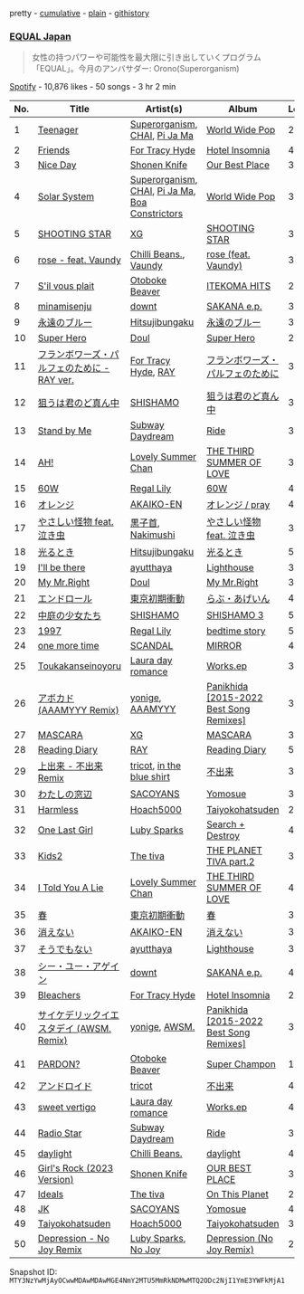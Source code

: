 pretty - [cumulative](/playlists/cumulative/37i9dQZF1DX2K2376Q0zTJ.md) - [plain](/playlists/plain/37i9dQZF1DX2K2376Q0zTJ) - [githistory](https://github.githistory.xyz/mackorone/spotify-playlist-archive/blob/main/playlists/plain/37i9dQZF1DX2K2376Q0zTJ)

### [EQUAL Japan](https://open.spotify.com/playlist/37i9dQZF1DX2K2376Q0zTJ)

> 女性の持つパワーや可能性を最大限に引き出していくプログラム「EQUAL」。今月のアンバサダー:  Orono\(Superorganism\)

[Spotify](https://open.spotify.com/user/spotify) - 10,876 likes - 50 songs - 3 hr 2 min

| No. | Title | Artist(s) | Album | Length |
|---|---|---|---|---|
| 1 | [Teenager](https://open.spotify.com/track/2bmq7wwgtGVPPJ0vYpjcXq) | [Superorganism](https://open.spotify.com/artist/0Wkm45quqfx3NepJpXDvwE), [CHAI](https://open.spotify.com/artist/0NZsNnETGPWLKJj2Y0vpBx), [Pi Ja Ma](https://open.spotify.com/artist/4Rvd84k54Bx41YK2kH3GoA) | [World Wide Pop](https://open.spotify.com/album/6iUUKuRHlCy9GeKmIwbPRu) | 2:59 |
| 2 | [Friends](https://open.spotify.com/track/5kbva5l7pGT7HGKkj86FS1) | [For Tracy Hyde](https://open.spotify.com/artist/6D4CyQKY5fDsjK5qKNfqDy) | [Hotel Insomnia](https://open.spotify.com/album/5gUvrb0y7rmxfjnhhGDZKh) | 4:01 |
| 3 | [Nice Day](https://open.spotify.com/track/24PyTTd3CiplNPpmYpJifN) | [Shonen Knife](https://open.spotify.com/artist/4ukJlDdlvuQOHZdD2NVsFD) | [Our Best Place](https://open.spotify.com/album/0YD5rzXGLNjCslvo8x6igD) | 3:30 |
| 4 | [Solar System](https://open.spotify.com/track/6NrBfYq03RzmwIaBPIEmOt) | [Superorganism](https://open.spotify.com/artist/0Wkm45quqfx3NepJpXDvwE), [CHAI](https://open.spotify.com/artist/0NZsNnETGPWLKJj2Y0vpBx), [Pi Ja Ma](https://open.spotify.com/artist/4Rvd84k54Bx41YK2kH3GoA), [Boa Constrictors](https://open.spotify.com/artist/5pF04WnpEzab0at7YVjixz) | [World Wide Pop](https://open.spotify.com/album/6iUUKuRHlCy9GeKmIwbPRu) | 3:32 |
| 5 | [SHOOTING STAR](https://open.spotify.com/track/3IelG5zYpWWCZIH4cqWlPV) | [XG](https://open.spotify.com/artist/0LOK81e9H5lr61HlGGHqwA) | [SHOOTING STAR](https://open.spotify.com/album/1Gi6ij4Jxc4qE35i3I0gqS) | 3:23 |
| 6 | [rose \- feat\. Vaundy](https://open.spotify.com/track/1GHRempxln5XiNEYYvPz7f) | [Chilli Beans.](https://open.spotify.com/artist/48apiuEaHdddhdRvfFjPB7), [Vaundy](https://open.spotify.com/artist/2IUl3m1H1EQ7QfNbNWvgru) | [rose \(feat\. Vaundy\)](https://open.spotify.com/album/4dF1UtRhD4zW3w0h6MXerB) | 3:07 |
| 7 | [S'il vous plait](https://open.spotify.com/track/6NeSiZokIiQwJaqAID41Vy) | [Otoboke Beaver](https://open.spotify.com/artist/0HutkALC7kq2L8b9bnZUkq) | [ITEKOMA HITS](https://open.spotify.com/album/0A7dXsu3QAMbs2Wu0FUdF4) | 2:15 |
| 8 | [minamisenju](https://open.spotify.com/track/1mp86sit6E3951MCbwvAj3) | [downt](https://open.spotify.com/artist/1u3B7ghkXe7pvfxZTmBJlV) | [SAKANA e.p.](https://open.spotify.com/album/0ZeigWcAC16AtsdVXBzLJ5) | 3:13 |
| 9 | [永遠のブルー](https://open.spotify.com/track/1MsgOy65pxeU7BZkDvqItH) | [Hitsujibungaku](https://open.spotify.com/artist/6S8w5rLsEwjN21jQeRES0n) | [永遠のブルー](https://open.spotify.com/album/467z72afv2XBxXxaXrVOfo) | 3:48 |
| 10 | [Super Hero](https://open.spotify.com/track/5fGqPgwGLJOiCD3hc3imNv) | [Doul](https://open.spotify.com/artist/6iCB8Oh5qNCfMM6Bjn3bOf) | [Super Hero](https://open.spotify.com/album/4FN8M7IILtVO5KRWmAqWAq) | 2:41 |
| 11 | [フランボワーズ・パルフェのために \- RAY ver.](https://open.spotify.com/track/02Tws9cin3ysmqFNzERZvQ) | [For Tracy Hyde](https://open.spotify.com/artist/6D4CyQKY5fDsjK5qKNfqDy), [RAY](https://open.spotify.com/artist/11XXERdBUPHGsCBbpyaMwz) | [フランボワーズ・パルフェのために](https://open.spotify.com/album/7coHxqWdl3yZsAwxWworPL) | 3:31 |
| 12 | [狙うは君のど真ん中](https://open.spotify.com/track/18M01aXh4GEOOwsRr33SCz) | [SHISHAMO](https://open.spotify.com/artist/6MGHit7sV38BhpChZYByFv) | [狙うは君のど真ん中](https://open.spotify.com/album/26rqZJmMhlQRJyrC9J5yTS) | 3:30 |
| 13 | [Stand by Me](https://open.spotify.com/track/08uUoCRsDRC2nUdrqc2lxL) | [Subway Daydream](https://open.spotify.com/artist/4Iiidb9Wqw3kMFVEMxtEyf) | [Ride](https://open.spotify.com/album/0fk8yp59UfhdKnRp9o7cvC) | 3:28 |
| 14 | [AH!](https://open.spotify.com/track/5TcnxiH8PIxiMKkbYJyDhA) | [Lovely Summer Chan](https://open.spotify.com/artist/4nA0WP72lQ6494sT3xbips) | [THE THIRD SUMMER OF LOVE](https://open.spotify.com/album/5JsVqrDjEBa0WOtZSOgNPZ) | 3:01 |
| 15 | [60W](https://open.spotify.com/track/1xRACXqo2UiX6Ci4oa5vKw) | [Regal Lily](https://open.spotify.com/artist/75eQ7NabzgaaUYcrqSY0FK) | [60W](https://open.spotify.com/album/4WOO5s3gSbRsFV0q5D6AzF) | 4:15 |
| 16 | [オレンジ](https://open.spotify.com/track/3JVPp8uzlARY1YUceQxyED) | [AKAIKO\-EN](https://open.spotify.com/artist/5ztM0WRyJguGFiLusqTBKs) | [オレンジ / pray](https://open.spotify.com/album/3LqHoCzAsP9ece3PcKEtS0) | 4:47 |
| 17 | [やさしい怪物 feat\. 泣き虫](https://open.spotify.com/track/57RVe3PQDsOZHAIzVmwB3G) | [黒子首](https://open.spotify.com/artist/56pKIRNnzK6xCW508ohOo3), [Nakimushi](https://open.spotify.com/artist/2zv25U5N7QyNcn8I9kzZVn) | [やさしい怪物 feat\. 泣き虫](https://open.spotify.com/album/3vggBvyxFXRR6xCnkRxmRR) | 3:05 |
| 18 | [光るとき](https://open.spotify.com/track/1MKAHjp9mxM80u8K3rROKf) | [Hitsujibungaku](https://open.spotify.com/artist/6S8w5rLsEwjN21jQeRES0n) | [光るとき](https://open.spotify.com/album/0xGnJth0EnzU8kupgRPZop) | 5:51 |
| 19 | [I'll be there](https://open.spotify.com/track/0hxfKPtzovzpOW4Kx7bKkw) | [ayutthaya](https://open.spotify.com/artist/0rTubhDFni3uMrx2nSK9WG) | [Lighthouse](https://open.spotify.com/album/00xXlkPx5MrAxB9YcyDR4w) | 3:13 |
| 20 | [My Mr.Right](https://open.spotify.com/track/7jg3UyQr4zJdiBcjrXN0rd) | [Doul](https://open.spotify.com/artist/6iCB8Oh5qNCfMM6Bjn3bOf) | [My Mr.Right](https://open.spotify.com/album/77R5JWquBVS0tqeB2J0pG9) | 3:26 |
| 21 | [エンドロール](https://open.spotify.com/track/3JPNtMlbZiuwrqgRyin4bP) | [東京初期衝動](https://open.spotify.com/artist/0yIugVENIPSMYiZTYi2CUM) | [らぶ・あげいん](https://open.spotify.com/album/6dSQziWkITzYxEf2YebnYO) | 4:45 |
| 22 | [中庭の少女たち](https://open.spotify.com/track/1YrU8ExqF04ygegVoOOoFU) | [SHISHAMO](https://open.spotify.com/artist/6MGHit7sV38BhpChZYByFv) | [SHISHAMO 3](https://open.spotify.com/album/0uCP0Uel2GPuxjaV3s67AB) | 5:10 |
| 23 | [1997](https://open.spotify.com/track/04W3o7dciAh2FEB2VIeR2G) | [Regal Lily](https://open.spotify.com/artist/75eQ7NabzgaaUYcrqSY0FK) | [bedtime story](https://open.spotify.com/album/4GD4Fqzij2mSCfkGFNmRIH) | 5:05 |
| 24 | [one more time](https://open.spotify.com/track/0p8Zca7ttuy4dKtOEd6etP) | [SCANDAL](https://open.spotify.com/artist/7hTZwqQILVH4bAbN67CeEz) | [MIRROR](https://open.spotify.com/album/33u9Pw3cYqglQlAjNvupwE) | 4:05 |
| 25 | [Toukakanseinoyoru](https://open.spotify.com/track/4MkvoRmOboUayXIj63S7XC) | [Laura day romance](https://open.spotify.com/artist/19RZk1SGPSL1DChYdDQYl1) | [Works.ep](https://open.spotify.com/album/7Dt2tewXcLRyDHteQ660DM) | 3:52 |
| 26 | [アボカド \(AAAMYYY Remix\)](https://open.spotify.com/track/2YX56THcxG48LqLKgVvIRR) | [yonige](https://open.spotify.com/artist/6uovEmc6Z1C1aUvvdKACXQ), [AAAMYYY](https://open.spotify.com/artist/5YCsKCBbhMHBKBh2MllF5d) | [Panikhida \[2015\-2022 Best Song Remixes\]](https://open.spotify.com/album/0C5dNmi2SZVHkevtFF1FXc) | 3:49 |
| 27 | [MASCARA](https://open.spotify.com/track/4OelNEcxPGoCOU29fchcsv) | [XG](https://open.spotify.com/artist/0LOK81e9H5lr61HlGGHqwA) | [MASCARA](https://open.spotify.com/album/6kg4TcS486fnIuS4Dml8uG) | 3:11 |
| 28 | [Reading Diary](https://open.spotify.com/track/7EjWL5NJ6k0azfmBYUJh1Q) | [RAY](https://open.spotify.com/artist/11XXERdBUPHGsCBbpyaMwz) | [Reading Diary](https://open.spotify.com/album/3FUWthsRxNJdmffNsdtLgW) | 5:22 |
| 29 | [上出来 \- 不出来Remix](https://open.spotify.com/track/1uZUWJJ6pnEu5jkqyRsADd) | [tricot](https://open.spotify.com/artist/5IKKS7LhpdlmMwqIagqf3f), [in the blue shirt](https://open.spotify.com/artist/4OyqzBV6i2e7Ycs5LwLDxE) | [不出来](https://open.spotify.com/album/0jUAT2Y1TzQf6ScjVJFKQy) | 3:01 |
| 30 | [わたしの窓辺](https://open.spotify.com/track/6YZLW3vafGXfBOobInpQ4z) | [SACOYANS](https://open.spotify.com/artist/0wTERYV74C8OkJRQnNbrDn) | [Yomosue](https://open.spotify.com/album/2xYDTeOmxDLWYqqmrqKiJS) | 3:43 |
| 31 | [Harmless](https://open.spotify.com/track/4nnYvkLwUwIzCUnJQ0osTt) | [Hoach5000](https://open.spotify.com/artist/1LqzNg0KlZGwDrNClMNMYo) | [Taiyokohatsuden](https://open.spotify.com/album/6snu9BjWt7YslUxT1DXpxe) | 2:43 |
| 32 | [One Last Girl](https://open.spotify.com/track/7gAGzgQtONTcOOygJVK7vY) | [Luby Sparks](https://open.spotify.com/artist/7qEdobpYOByvjiT4ux4vEq) | [Search + Destroy](https://open.spotify.com/album/3wDguisEiAJzZkeaILX46v) | 4:05 |
| 33 | [Kids2](https://open.spotify.com/track/2qhZegXSHn7So0uNlhZF8O) | [The tiva](https://open.spotify.com/artist/4QAZydJKmIPBmDHwqp1k6s) | [THE PLANET TIVA part.2](https://open.spotify.com/album/6fsspfvEBmx5RUKsfTRsAf) | 3:03 |
| 34 | [I Told You A Lie](https://open.spotify.com/track/3P72qHQy3S0xsz352M4eMi) | [Lovely Summer Chan](https://open.spotify.com/artist/4nA0WP72lQ6494sT3xbips) | [THE THIRD SUMMER OF LOVE](https://open.spotify.com/album/5JsVqrDjEBa0WOtZSOgNPZ) | 4:03 |
| 35 | [春](https://open.spotify.com/track/5Ln0DFBZQsmiG6OyOaxnZ8) | [東京初期衝動](https://open.spotify.com/artist/0yIugVENIPSMYiZTYi2CUM) | [春](https://open.spotify.com/album/2AWsKrlvdPptbEfCxz58Dv) | 3:45 |
| 36 | [消えない](https://open.spotify.com/track/6dqJOqcXNCN2bplvdrs4JE) | [AKAIKO\-EN](https://open.spotify.com/artist/5ztM0WRyJguGFiLusqTBKs) | [消えない](https://open.spotify.com/album/5OYpTRyEKTDzc5woiJMrK2) | 3:17 |
| 37 | [そうでもない](https://open.spotify.com/track/5xFwPz1xigFqwebuZvZDVN) | [ayutthaya](https://open.spotify.com/artist/0rTubhDFni3uMrx2nSK9WG) | [Lighthouse](https://open.spotify.com/album/00xXlkPx5MrAxB9YcyDR4w) | 3:19 |
| 38 | [シー・ユー・アゲイン](https://open.spotify.com/track/7JXTAsMagRXeqMaTVwq2Ql) | [downt](https://open.spotify.com/artist/1u3B7ghkXe7pvfxZTmBJlV) | [SAKANA e.p.](https://open.spotify.com/album/0ZeigWcAC16AtsdVXBzLJ5) | 4:42 |
| 39 | [Bleachers](https://open.spotify.com/track/1Iw0F6t71sem5PWGhPnKoN) | [For Tracy Hyde](https://open.spotify.com/artist/6D4CyQKY5fDsjK5qKNfqDy) | [Hotel Insomnia](https://open.spotify.com/album/5gUvrb0y7rmxfjnhhGDZKh) | 2:14 |
| 40 | [サイケデリックイエスタデイ \(AWSM\. Remix\)](https://open.spotify.com/track/0JEU7MONaQHl9Wq3IeUC9N) | [yonige](https://open.spotify.com/artist/6uovEmc6Z1C1aUvvdKACXQ), [AWSM.](https://open.spotify.com/artist/0GLh9QasGtr2G7EeC80Io6) | [Panikhida \[2015\-2022 Best Song Remixes\]](https://open.spotify.com/album/0C5dNmi2SZVHkevtFF1FXc) | 3:45 |
| 41 | [PARDON?](https://open.spotify.com/track/7l6yDpU2vIDXFQpdEYgpNO) | [Otoboke Beaver](https://open.spotify.com/artist/0HutkALC7kq2L8b9bnZUkq) | [Super Champon](https://open.spotify.com/album/23oUTiqIPyiA42tXNsIzis) | 1:45 |
| 42 | [アンドロイド](https://open.spotify.com/track/1k3hdwtmjxdBUL6osBVsFL) | [tricot](https://open.spotify.com/artist/5IKKS7LhpdlmMwqIagqf3f) | [不出来](https://open.spotify.com/album/0jUAT2Y1TzQf6ScjVJFKQy) | 4:00 |
| 43 | [sweet vertigo](https://open.spotify.com/track/6k0QnSV8s0LuQBhWWtB21c) | [Laura day romance](https://open.spotify.com/artist/19RZk1SGPSL1DChYdDQYl1) | [Works.ep](https://open.spotify.com/album/7Dt2tewXcLRyDHteQ660DM) | 4:31 |
| 44 | [Radio Star](https://open.spotify.com/track/4vu80NKZfCFIX4lZ4tGPVx) | [Subway Daydream](https://open.spotify.com/artist/4Iiidb9Wqw3kMFVEMxtEyf) | [Ride](https://open.spotify.com/album/0fk8yp59UfhdKnRp9o7cvC) | 3:02 |
| 45 | [daylight](https://open.spotify.com/track/1ZLhrGdOM1UXRZFFK1U1Mf) | [Chilli Beans.](https://open.spotify.com/artist/48apiuEaHdddhdRvfFjPB7) | [daylight](https://open.spotify.com/album/1cwCcLv8XIHNEs0Nn2CvgA) | 4:03 |
| 46 | [Girl's Rock \(2023 Version\)](https://open.spotify.com/track/6tjYkZURXijecz2o9iSz8O) | [Shonen Knife](https://open.spotify.com/artist/4ukJlDdlvuQOHZdD2NVsFD) | [OUR BEST PLACE](https://open.spotify.com/album/2YAqErK82W8AmlMOFqEOrK) | 3:09 |
| 47 | [Ideals](https://open.spotify.com/track/5mtJlCniBac2Jhx0eorAPZ) | [The tiva](https://open.spotify.com/artist/4QAZydJKmIPBmDHwqp1k6s) | [On This Planet](https://open.spotify.com/album/50jTBdULiq1mR4B8DG5m6e) | 2:55 |
| 48 | [JK](https://open.spotify.com/track/6gh3lffE1bXbncCSFKKl7R) | [SACOYANS](https://open.spotify.com/artist/0wTERYV74C8OkJRQnNbrDn) | [Yomosue](https://open.spotify.com/album/2xYDTeOmxDLWYqqmrqKiJS) | 4:20 |
| 49 | [Taiyokohatsuden](https://open.spotify.com/track/6zt7BlGgdLF8aFkI87MECR) | [Hoach5000](https://open.spotify.com/artist/1LqzNg0KlZGwDrNClMNMYo) | [Taiyokohatsuden](https://open.spotify.com/album/6snu9BjWt7YslUxT1DXpxe) | 3:28 |
| 50 | [Depression \- No Joy Remix](https://open.spotify.com/track/4Mv4PAsS2Q2bv8CJsTM9se) | [Luby Sparks](https://open.spotify.com/artist/7qEdobpYOByvjiT4ux4vEq), [No Joy](https://open.spotify.com/artist/5N7DAaXV1EVXS8h2wyYrx2) | [Depression \(No Joy Remix\)](https://open.spotify.com/album/5akrcqcTzwHEJoB3OFGY9R) | 2:57 |

Snapshot ID: `MTY3NzYwMjAyOCwwMDAwMDAwMGE4NmY2MTU5MmRkNDMwMTQ2ODc2NjI1YmE3YWFkMjA1`
